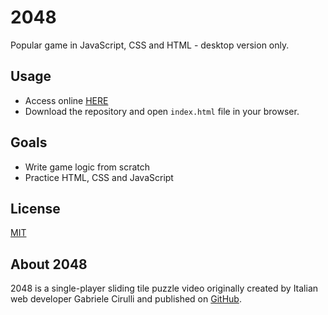 # 2048
Popular game in JavaScript, CSS and HTML - desktop version only.

## Usage
- Access online [HERE](https://sosnovska.github.io/2048/)
- Download the repository and open `index.html` file in your browser.

## Goals
- Write game logic from scratch
- Practice HTML, CSS and JavaScript

## License
[MIT](https://choosealicense.com/licenses/mit/)

## About 2048
2048 is a single-player sliding tile puzzle video originally created by Italian web developer Gabriele Cirulli and published on [GitHub](https://github.com/gabrielecirulli/2048).
